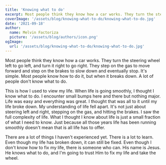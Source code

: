 ```yaml
---
title: 'Knowing what to do'
excerpt: Most people think they know how a car works. They turn the steering wheel left to go left, and turn it right to go right. They step on the gas to move forward and step on the brakes to slow down and eventually stop. It's simple. Most people know how to do it, but when it breaks down. A lot of people don't know what to do.
coverImage: '/assets/blog/knowing-what-to-do/knowing-what-to-do.jpg'
date: '2021-09-18'
author:
  name: Melvin Factoriza
  picture: '/assets/blog/authors/icon.png'
ogImage:
  url: '/assets/blog/knowing-what-to-do/knowing-what-to-do.jpg'
---
```


Most people think they know how a car works. They turn the steering wheel left to go left, and turn it right to go right. They step on the gas to move forward and step on the brakes to slow down and eventually stop. It's simple. Most people know how to do it, but when it breaks down. A lot of people don't know what to do.

This is how I used to view my life. When life is going smoothly, I thought I know what to do. I encounter small bumps here and there but nothing major. Life was easy and everything was great. I thought that was all to it until my life broke down. My understanding of life fell apart. It's not just about steering left and right, stepping on the gas, and hitting the brakes. I saw the full complexity of life. What I thought I know about life is just a small fraction of what I need to know. Just because all those years life has been running smoothly doesn't mean that is all life has to offer. 

There are a lot of things I haven't experienced yet. There is a lot to learn. Even though my life has broken down, it can still be fixed. Even though I don't know how to fix my life, there is someone who can. His name is Jesus. He knows what to do, and I'm going to trust Him to fix my life and take the wheel. 